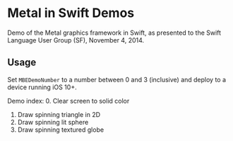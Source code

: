 # Metal in Swift Demos

Demo of the Metal graphics framework in Swift, as presented to the Swift Language User Group (SF), November 4, 2014.

## Usage

Set `MBEDemoNumber` to a number between 0 and 3 (inclusive) and deploy to a device running iOS 10+.

Demo index:
  0. Clear screen to solid color
  1. Draw spinning triangle in 2D
  2. Draw spinning lit sphere
  3. Draw spinning textured globe
